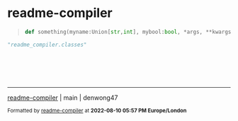 # readme-compiler

> ```python
> def something(myname:Union[str,int], mybool:bool, *args, **kwargs) -> None: \n    """\nMy Doc\n"""\n    return myname
> 
> ```

```python
"readme_compiler.classes"

```

ㅤ\
ㅤ\
ㅤ

-----------
[readme-compiler](https://www.github.com/denwong47/readme-compiler) | main | denwong47

<sub>Formatted by [readme-compiler](https://www.github.com/denwong47/readme-compiler) at <strong>2022-08-10 05:57 PM Europe/London</strong></sub>